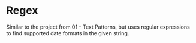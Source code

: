 # Regex

Similar to the project from 01 - Text Patterns, but uses regular expressions
to find supported date formats in the given string.